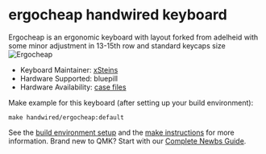 # ergocheap handwired keyboard

Ergocheap is an ergonomic keyboard with layout forked from adelheid with some minor adjustment in 13-15th row and standard keycaps size
![Ergocheap](https://i.imgur.com/II3aBYg.jpg)
* Keyboard Maintainer: [xSteins](https://github.com/xSteins)
* Hardware Supported: bluepill
* Hardware Availability: [case files](https://github.com/xSteins/Mechanical-Keyboard/tree/master/ErgoCheap/CASE)

Make example for this keyboard (after setting up your build environment):

    make handwired/ergocheap:default

See the [build environment setup](https://docs.qmk.fm/#/getting_started_build_tools) and the [make instructions](https://docs.qmk.fm/#/getting_started_make_guide) for more information. Brand new to QMK? Start with our [Complete Newbs Guide](https://docs.qmk.fm/#/newbs).